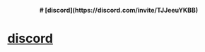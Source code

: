<p align="center">
  <b> # [discord](https://discord.com/invite/TJJeeuYKBB) </b>
</p>

# [discord](https://discord.com/invite/TJJeeuYKBB)
